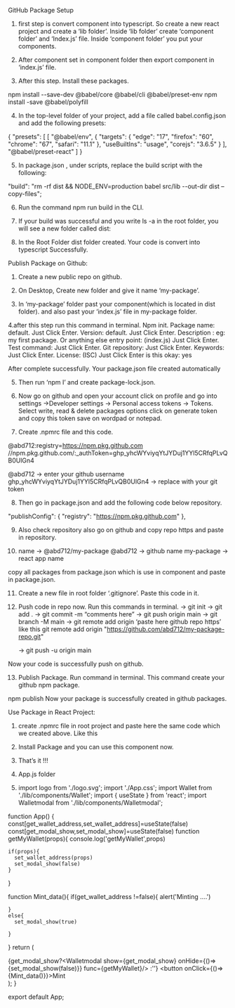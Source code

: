 GitHub Package Setup

1. first step is convert component into typescript. So create a new react project and create a ‘lib folder’. Inside ‘lib folder’ create ‘component folder’ and ‘Index.js’ file. Inside ‘component folder’ you put your components.

2. After component set in component folder then export component in ‘index.js’ file.

3. After this step. Install these packages.

npm install --save-dev @babel/core @babel/cli @babel/preset-env 
npm install -save @babel/polyfill

4.  In the top-level folder of your project, add a file called babel.config.json and add the following presets:

{
"presets": [
[
"@babel/env",
{
"targets": {
"edge": "17",
"firefox": "60",
"chrome": "67",
"safari": "11.1"
},
"useBuiltIns": "usage",
"corejs": "3.6.5"
}
],
"@babel/preset-react"
]
}

5. In package.json , under scripts, replace the build script with the following:

"build": "rm -rf dist && NODE_ENV=production babel src/lib --out-dir dist –copy-files";

6. Run the command npm run build in the CLI.

7. If your build was successful and you write ls -a in the root folder, you will see a new folder called dist:

8. In the Root Folder dist folder created. Your code is convert into typescript Successfully.

Publish Package on Github:

1. Create a new public repo on github.

2. On Desktop, Create new folder and give it name ‘my-package’.

3. In ‘my-package’ folder past your component(which is located in dist folder). and also past your ‘index.js’ file in my-package folder.

4.after this step run this command in terminal.
Npm init.
Package name: default. Just Click Enter.
Version:  default. Just Click Enter.
Description : eg: my first package. Or anything else
entry point: (index.js)  Just Click Enter.
Test command:  Just Click Enter.
Git repository:  Just Click Enter.
Keywords:  Just Click Enter.
License: (ISC)  Just Click Enter
is this okay:  yes

After complete successfully. Your package.json file created automatically

5. Then run ‘npm I’ and create package-lock.json. 

6. Now go on github and open your account click on profile and go into settings →Developer settings → Personal access tokens → Tokens. Select write, read & delete packages options click on generate token and copy this token save on wordpad or notepad.

7. Create .npmrc file and this code.
 
@abd712:registry=https://npm.pkg.github.com
//npm.pkg.github.com/:_authToken=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

@abd712 → enter your github username
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 → replace with your git token

8. Then go in package.json and add the following code below repository.

"publishConfig": {
"registry": "https://npm.pkg.github.com"
},



9. Also check repository also go on github and copy repo https and paste in repository.



10. name → @abd712/my-package
	@abd712 → github name
	my-package → react app name

copy all packages from package.json which is use in component and paste in package.json.

11. Create a new file in root folder ‘.gitignore’. Paste this code in it.


12. Push code in repo now. Run this commands in terminal.
	→ git init
	→ git add .
	→ git commit -m “comments here”
	→ git push origin main
	→ git branch -M main
	→ git remote add origin ‘paste here github repo https’ like this
git remote add origin "https://github.com/abd712/my-package-repo.git"

	→ git push -u origin main

Now your code is successfully push on github.

13. Publish Package. Run command in terminal. This command create your github npm package.
	
npm publish
Now your package is successfully created in github packages.


 Use Package in React Project:

1. create .npmrc file in root project and paste here the same code which we created above. Like this



2. Install Package and you can use this component now.



3. That’s it !!!
4. App.js folder
5. import logo from './logo.svg';
import './App.css';
import Wallet from './lib/components/Wallet';
import { useState } from 'react';
import Walletmodal from './lib/components/Walletmodal';


function App() {
  const[get_wallet_address,set_wallet_address]=useState(false)
  const[get_modal_show,set_modal_show]=useState(false)
  function getMyWallet(props){
    console.log('getMyWallet',props)

    if(props){
      set_wallet_address(props)
      set_modal_show(false)
    }
  }
  
  function Mint_data(){
    if(get_wallet_address !=false){
      alert('Minting ....')

    }
    else{
      set_modal_show(true)

    }
  }
  return (
    <div className="App">
      {get_modal_show?<Walletmodal show={get_modal_show} onHide={()=>{set_modal_show(false)}} func={getMyWallet}/>  :''}
      <Wallet btn_name="Connect Wallet" btn_color="black" btn_text_color='white' func_wallet={getMyWallet} show_modal={get_modal_show} />
      <button onClick={()=>{Mint_data()}}>Mint</button>
    </div>
  );
}

export default App;

